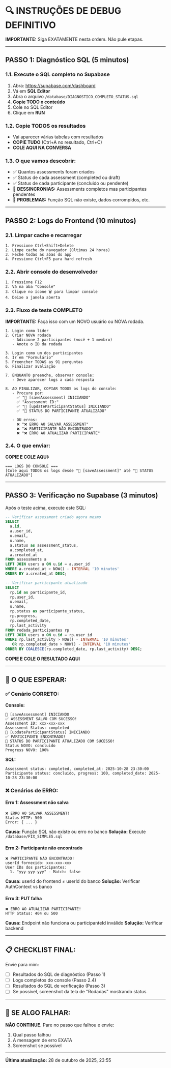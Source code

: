 # 🔍 INSTRUÇÕES DE DEBUG DEFINITIVO

**IMPORTANTE:** Siga EXATAMENTE nesta ordem. Não pule etapas.

---

## PASSO 1: Diagnóstico SQL (5 minutos)

### 1.1. Execute o SQL completo no Supabase

1. Abra: https://supabase.com/dashboard
2. Vá em **SQL Editor**
3. Abra o arquivo `/database/DIAGNOSTICO_COMPLETO_STATUS.sql`
4. **Copie TODO o conteúdo**
5. Cole no SQL Editor
6. Clique em **RUN**

### 1.2. Copie TODOS os resultados

- Vai aparecer várias tabelas com resultados
- **COPIE TUDO** (Ctrl+A no resultado, Ctrl+C)
- **COLE AQUI NA CONVERSA**

### 1.3. O que vamos descobrir:

- ✅ Quantos assessments foram criados
- ✅ Status de cada assessment (completed ou draft)
- ✅ Status de cada participante (concluido ou pendente)
- 🚨 **DESSINCRONIAS:** Assessments completos mas participantes pendentes
- 🚨 **PROBLEMAS:** Função SQL não existe, dados corrompidos, etc.

---

## PASSO 2: Logs do Frontend (10 minutos)

### 2.1. Limpar cache e recarregar

```
1. Pressione Ctrl+Shift+Delete
2. Limpe cache do navegador (últimas 24 horas)
3. Feche todas as abas do app
4. Pressione Ctrl+F5 para hard refresh
```

### 2.2. Abrir console do desenvolvedor

```
1. Pressione F12
2. Vá na aba "Console"
3. Clique no ícone 🗑️ para limpar console
4. Deixe a janela aberta
```

### 2.3. Fluxo de teste COMPLETO

**IMPORTANTE:** Faça isso com um NOVO usuário ou NOVA rodada.

```
1. Login como líder
2. Criar NOVA rodada
   - Adicione 2 participantes (você + 1 membro)
   - Anote o ID da rodada

3. Login como um dos participantes
4. Ir em "Formulário"
5. Preencher TODAS as 91 perguntas
6. Finalizar avaliação

7. ENQUANTO preenche, observar console:
   - Deve aparecer logs a cada resposta
   
8. AO FINALIZAR, COPIAR TODOS os logs do console:
   - Procure por:
     ✅ "💾 [saveAssessment] INICIANDO"
     ✅ "Assessment ID:" 
     ✅ "🔵 [updateParticipantStatus] INICIANDO"
     ✅ "🎉 STATUS DO PARTICIPANTE ATUALIZADO"
     
   - OU erros:
     ❌ "❌ ERRO AO SALVAR ASSESSMENT"
     ❌ "❌ PARTICIPANTE NÃO ENCONTRADO"
     ❌ "❌ ERRO AO ATUALIZAR PARTICIPANTE"
```

### 2.4. O que enviar:

**COPIE E COLE AQUI:**

```
=== LOGS DO CONSOLE ===
[Cole aqui TODOS os logs desde "💾 [saveAssessment]" até "🎉 STATUS ATUALIZADO"]
```

---

## PASSO 3: Verificação no Supabase (3 minutos)

Após o teste acima, execute este SQL:

```sql
-- Verificar assessment criado agora mesmo
SELECT 
  a.id,
  a.user_id,
  u.email,
  u.name,
  a.status as assessment_status,
  a.completed_at,
  a.created_at
FROM assessments a
LEFT JOIN users u ON u.id = a.user_id
WHERE a.created_at > NOW() - INTERVAL '10 minutes'
ORDER BY a.created_at DESC;

-- Verificar participante atualizado
SELECT 
  rp.id as participante_id,
  rp.user_id,
  u.email,
  u.name,
  rp.status as participante_status,
  rp.progress,
  rp.completed_date,
  rp.last_activity
FROM rodada_participantes rp
LEFT JOIN users u ON u.id = rp.user_id
WHERE rp.last_activity > NOW() - INTERVAL '10 minutes'
   OR rp.completed_date > NOW() - INTERVAL '10 minutes'
ORDER BY COALESCE(rp.completed_date, rp.last_activity) DESC;
```

**COPIE E COLE O RESULTADO AQUI**

---

## 🎯 O QUE ESPERAR:

### ✅ Cenário CORRETO:

**Console:**
```
💾 [saveAssessment] INICIANDO
✅ ASSESSMENT SALVO COM SUCESSO!
Assessment ID: xxx-xxx-xxx
Assessment Status: completed
🔵 [updateParticipantStatus] INICIANDO
✅ PARTICIPANTE ENCONTRADO!
🎉 STATUS DO PARTICIPANTE ATUALIZADO COM SUCESSO!
Status NOVO: concluido
Progress NOVO: 100%
```

**SQL:**
```
Assessment status: completed, completed_at: 2025-10-28 23:30:00
Participante status: concluido, progress: 100, completed_date: 2025-10-28 23:30:00
```

### ❌ Cenários de ERRO:

#### Erro 1: Assessment não salva
```
❌ ERRO AO SALVAR ASSESSMENT!
Status HTTP: 500
Error: { ... }
```
**Causa:** Função SQL não existe ou erro no banco
**Solução:** Execute `/database/FIX_SIMPLES.sql`

#### Erro 2: Participante não encontrado
```
❌ PARTICIPANTE NÃO ENCONTRADO!
userId fornecido: xxx-xxx-xxx
User IDs dos participantes:
  1. "yyy-yyy-yyy" - Match: false
```
**Causa:** userId do frontend ≠ userId do banco
**Solução:** Verificar AuthContext vs banco

#### Erro 3: PUT falha
```
❌ ERRO AO ATUALIZAR PARTICIPANTE!
HTTP Status: 404 ou 500
```
**Causa:** Endpoint não funciona ou participanteId inválido
**Solução:** Verificar backend

---

## 📋 CHECKLIST FINAL:

Envie para mim:

- [ ] Resultados do SQL de diagnóstico (Passo 1)
- [ ] Logs completos do console (Passo 2.4)
- [ ] Resultados do SQL de verificação (Passo 3)
- [ ] Se possível, screenshot da tela de "Rodadas" mostrando status

---

## 🚨 SE ALGO FALHAR:

**NÃO CONTINUE.** Pare no passo que falhou e envie:
1. Qual passo falhou
2. A mensagem de erro EXATA
3. Screenshot se possível

---

**Última atualização:** 28 de outubro de 2025, 23:55
